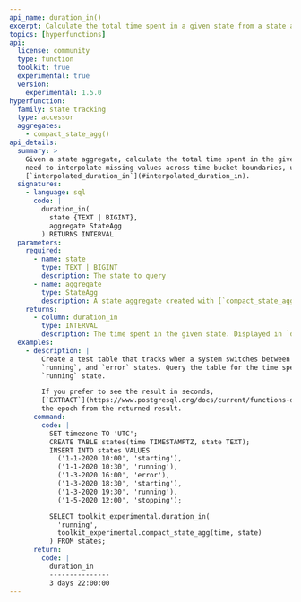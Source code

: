 ```yaml
---
api_name: duration_in()
excerpt: Calculate the total time spent in a given state from a state aggregate
topics: [hyperfunctions]
api:
  license: community
  type: function
  toolkit: true
  experimental: true
  version:
    experimental: 1.5.0
hyperfunction:
  family: state tracking
  type: accessor
  aggregates:
    - compact_state_agg()
api_details:
  summary: >
    Given a state aggregate, calculate the total time spent in the given state. If you
    need to interpolate missing values across time bucket boundaries, use
    [`interpolated_duration_in`](#interpolated_duration_in).
  signatures:
    - language: sql
      code: |
        duration_in(
          state {TEXT | BIGINT},
          aggregate StateAgg
        ) RETURNS INTERVAL
  parameters:
    required:
      - name: state
        type: TEXT | BIGINT
        description: The state to query
      - name: aggregate
        type: StateAgg
        description: A state aggregate created with [`compact_state_agg`](#compact_state_agg)
    returns:
      - column: duration_in
        type: INTERVAL
        description: The time spent in the given state. Displayed in `days`, `hh:mm:ss`, or a combination of the two.
  examples:
    - description: |
        Create a test table that tracks when a system switches between `starting`,
        `running`, and `error` states. Query the table for the time spent in the
        `running` state.

        If you prefer to see the result in seconds,
        [`EXTRACT`](https://www.postgresql.org/docs/current/functions-datetime.html#FUNCTIONS-DATETIME-EXTRACT)
        the epoch from the returned result.
      command:
        code: |
          SET timezone TO 'UTC';
          CREATE TABLE states(time TIMESTAMPTZ, state TEXT);
          INSERT INTO states VALUES
            ('1-1-2020 10:00', 'starting'),
            ('1-1-2020 10:30', 'running'),
            ('1-3-2020 16:00', 'error'),
            ('1-3-2020 18:30', 'starting'),
            ('1-3-2020 19:30', 'running'),
            ('1-5-2020 12:00', 'stopping');

          SELECT toolkit_experimental.duration_in(
            'running',
            toolkit_experimental.compact_state_agg(time, state)
          ) FROM states;
      return:
        code: |
          duration_in  
          ---------------
          3 days 22:00:00
---
```


